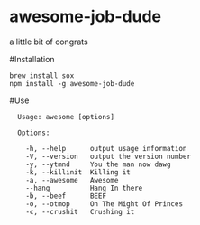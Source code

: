 awesome-job-dude
================
a little bit of congrats

#Installation

```
brew install sox
npm install -g awesome-job-dude
````

#Use

```
  Usage: awesome [options]

  Options:

    -h, --help      output usage information
    -V, --version   output the version number
    -y, --ytmnd     You the man now dawg
    -k, --killinit  Killing it
    -a, --awesome   Awesome
    --hang          Hang In there
    -b, --beef      BEEF
    -o, --otmop     On The Might Of Princes
    -c, --crushit   Crushing it
```
